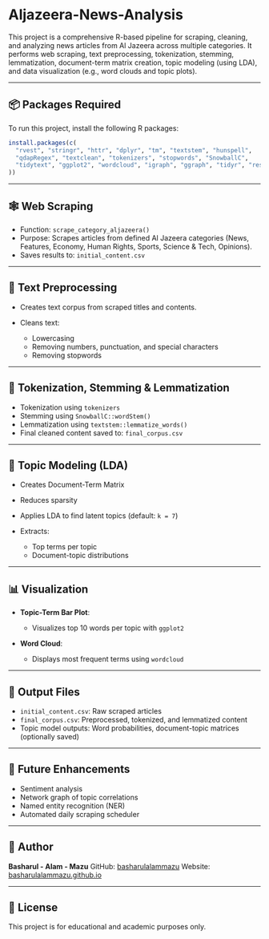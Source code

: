 # Aljazeera-News-Analysis

This project is a comprehensive R-based pipeline for scraping, cleaning, and analyzing news articles from Al Jazeera across multiple categories. It performs web scraping, text preprocessing, tokenization, stemming, lemmatization, document-term matrix creation, topic modeling (using LDA), and data visualization (e.g., word clouds and topic plots).

---

## 📦 Packages Required

To run this project, install the following R packages:

```r
install.packages(c(
  "rvest", "stringr", "httr", "dplyr", "tm", "textstem", "hunspell", 
  "qdapRegex", "textclean", "tokenizers", "stopwords", "SnowballC", 
  "tidytext", "ggplot2", "wordcloud", "igraph", "ggraph", "tidyr", "reshape2", "topicmodels"
))
````

---

## 🕸️ Web Scraping

* Function: `scrape_category_aljazeera()`
* Purpose: Scrapes articles from defined Al Jazeera categories (News, Features, Economy, Human Rights, Sports, Science & Tech, Opinions).
* Saves results to: `initial_content.csv`

---

## 🧹 Text Preprocessing

* Creates text corpus from scraped titles and contents.
* Cleans text:

  * Lowercasing
  * Removing numbers, punctuation, and special characters
  * Removing stopwords

---

## 🧩 Tokenization, Stemming & Lemmatization

* Tokenization using `tokenizers`
* Stemming using `SnowballC::wordStem()`
* Lemmatization using `textstem::lemmatize_words()`
* Final cleaned content saved to: `final_corpus.csv`

---

## 🧠 Topic Modeling (LDA)

* Creates Document-Term Matrix
* Reduces sparsity
* Applies LDA to find latent topics (default: `k = 7`)
* Extracts:

  * Top terms per topic
  * Document-topic distributions

---

## 📊 Visualization

* **Topic-Term Bar Plot**:

  * Visualizes top 10 words per topic with `ggplot2`
* **Word Cloud**:

  * Displays most frequent terms using `wordcloud`

---

## 📁 Output Files

* `initial_content.csv`: Raw scraped articles
* `final_corpus.csv`: Preprocessed, tokenized, and lemmatized content
* Topic model outputs: Word probabilities, document-topic matrices (optionally saved)

---

## 🧠 Future Enhancements

* Sentiment analysis
* Network graph of topic correlations
* Named entity recognition (NER)
* Automated daily scraping scheduler

---

## 📌 Author

**Basharul - Alam - Mazu**
GitHub: [basharulalammazu](https://github.com/basharulalammazu)
Website: [basharulalammazu.github.io](https://basharulalammazu.github.io)

---

## 📝 License

This project is for educational and academic purposes only.
